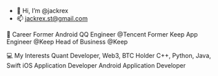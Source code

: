 - 👋 Hi, I’m @jackrex
- 📫 jackrex.st@gmail.com

👋 Career
Former Android QQ Engineer @Tencent
Former Keep App Engineer @Keep
Head of Business @Keep

💻 My Interests
Quant Developer, Web3, BTC Holder
C++, Python, Java, Swift
iOS Application Developer
Android Application Developer


<!---
jackrex/jackrex is a ✨ special ✨ repository because its `README.md` (this file) appears on your GitHub profile.
You can click the Preview link to take a look at your changes.
--->
